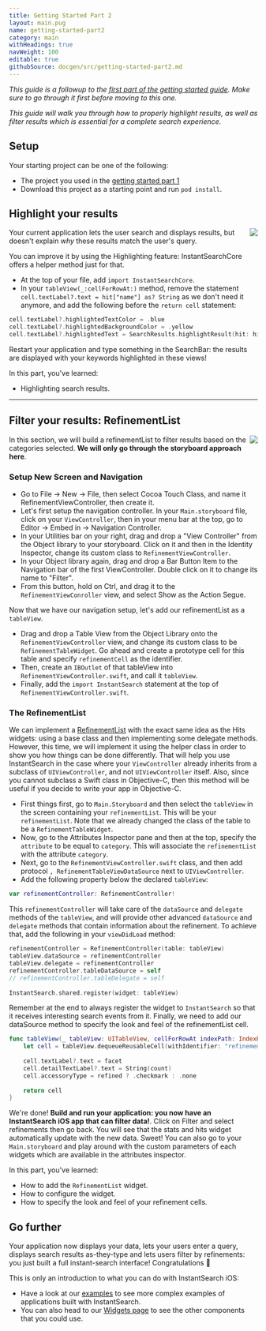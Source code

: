 ```yaml
---
title: Getting Started Part 2
layout: main.pug
name: getting-started-part2
category: main
withHeadings: true
navWeight: 100
editable: true
githubSource: docgen/src/getting-started-part2.md
---
```


*This guide is a followup to the [first part of the getting started guide](getting-started.html). Make sure to go through it first before moving to this one.*

*This guide will walk you through how to properly highlight results, as well as filter results which is essential for a complete search experience.*

## Setup

Your starting project can be one of the following: 

- The project you used in the [getting started part 1](getting-started.html)
- Download this project as a starting point and run `pod install`.

## Highlight your results

<img src="assets/img/getting-started/guide-highlighting.png" class="img-object" align="right"/>

Your current application lets the user search and displays results, but doesn't explain _why_ these results match the user's query.

You can improve it by using the Highlighting feature: InstantSearchCore offers a helper method just for that. 
- At the top of your file, add `import InstantSearchCore`. 
- In your `tableView(_:cellForRowAt:)` method, remove the statement `cell.textLabel?.text = hit["name"] as? String` as we don't need it anymore, and add the following before the `return cell` statement:


```swift
cell.textLabel?.highlightedTextColor = .blue
cell.textLabel?.highlightedBackgroundColor = .yellow
cell.textLabel?.highlightedText = SearchResults.highlightResult(hit: hit, path: "name")?.value
```

Restart your application and type something in the SearchBar: the results are displayed with your keywords highlighted in these views!

In this part, you've learned:

- Highlighting search results.

----

## Filter your results: RefinementList

<img src="assets/img/getting-started/guide-refinementlist.png" class="img-object" align="right"/>

In this section, we will build a refinementList to filter results based on the categories selected. **We will only go through the storyboard approach here**. 

### Setup New Screen and Navigation

- Go to File -> New -> File, then select Cocoa Touch Class, and name it RefinementViewController, then create it. 
- Let's first setup the navigation controller. In your `Main.storyboard` file, click on your `ViewController`, then in your menu bar at the top, go to Editor -> Embed in -> Navigation Controller. 
- In your Utilities bar on your right, drag and drop a "View Controller" from the Object library to your storyboard. Click on it and then in the Identity Inspector, change its custom class to `RefinementViewController`. 
- In your Object library again, drag and drop a Bar Button Item to the Navigation bar of the first ViewController. Double click on it to change its name to "Filter". 
- From this button, hold on Ctrl, and drag it to the `RefinementViewConroller` view, and select Show as the Action Segue. 

Now that we have our navigation setup, let's add our refinementList as a `tableView`.

* Drag and drop a Table View from the Object Library onto the `RefinementViewController` view, and change its custom class to be `RefinementTableWidget`. Go ahead and create a prototype cell for this table and specify `refinementCell` as the identifier. 
* Then, create an `IBOutlet` of that tableView into `RefinementViewController.swift`, and call it `tableView`.
* Finally, add the `import InstantSearch` statement at the top of `RefinementViewController.swift`.

### The RefinementList

We can implement a [RefinementList][widgets-refinementlist] with the exact same idea as the Hits widgets: using a base class and then implementing some delegate methods. However, this time, we will implement it using the helper class in order to show you how things can be done differently. That will help you use InstantSearch in the case where your `ViewController` already inherits from a subclass of `UIViewController`, and not `UIViewController` itself. Also, since you cannot subclass a Swift class in Objective-C, then this method will be useful if you decide to write your app in Objective-C. 

- First things first, go to `Main.Storyboard` and then select the `tableView` in the screen containing your `refinementList`. This will be your `refinementList`. Note that we already changed the class of the table to be a `RefinementTableWidget`. 
- Now, go to the Attributes Inspector pane and then at the top, specify the `attribute` to be equal to `category`. This will associate the `refinementList` with the attribute `category`.
- Next, go to the `RefinementViewController.swift` class, and then add protocol `, RefinementTableViewDataSource` next to `UIViewController`. 
- Add the following property below the declared `tableView`:

```swift
var refinementController: RefinementController!
```

This `refinementController` will take care of the `dataSource` and `delegate` methods of the `tableView`, and will provide other advanced `dataSource` and `delegate` methods that contain information about the refinement. To achieve that, add the following in your `viewDidLoad` method:

```swift
refinementController = RefinementController(table: tableView)
tableView.dataSource = refinementController
tableView.delegate = refinementController
refinementController.tableDataSource = self
// refinementController.tableDelegate = self
    
InstantSearch.shared.register(widget: tableView)
```
Remember at the end to always register the widget to `InstantSearch` so that it receives interesting search events from it. Finally, we need to add our dataSource method to specify the look and feel of the refinementList cell.

```swift
func tableView(_ tableView: UITableView, cellForRowAt indexPath: IndexPath, containing facet: String, with count: Int, is refined: Bool) -> UITableViewCell {
    let cell = tableView.dequeueReusableCell(withIdentifier: "refinementCell", for: indexPath)
    
    cell.textLabel?.text = facet
    cell.detailTextLabel?.text = String(count)
    cell.accessoryType = refined ? .checkmark : .none
    
    return cell
}
```
We're done! **Build and run your application: you now have an InstantSearch iOS app that can filter data!**. Click on Filter and select refinements then go back. You will see that the stats and hits widget automatically update with the new data. Sweet! You can also go to your `Main.storyboard` and play around with the custom parameters of each widgets which are available in the attributes inspector.

In this part, you've learned:

- How to add the `RefinementList` widget.
- How to configure the widget.
- How to specify the look and feel of your refinement cells.

## Go further

Your application now displays your data, lets your users enter a query, displays search results as-they-type and lets users filter by refinements: you just built a full instant-search interface! Congratulations 🎉

This is only an introduction to what you can do with InstantSearch iOS: 
- Have a look at our [examples][examples] to see more complex examples of applications built with InstantSearch.
- You can also head to our [Widgets page][widgets] to see the other components that you could use.

[algolia_sign_up]: https://www.algolia.com/users/sign_up
[widgets]: widgets.html
[examples]: examples.html
[widgets-hits]: widgets.html#hits
[widgets-searchbox]: widgets.html#searchbar
[widgets-refinementlist]: widgets.html#refinementlist
[widgets-stats]: widgets.html#stats